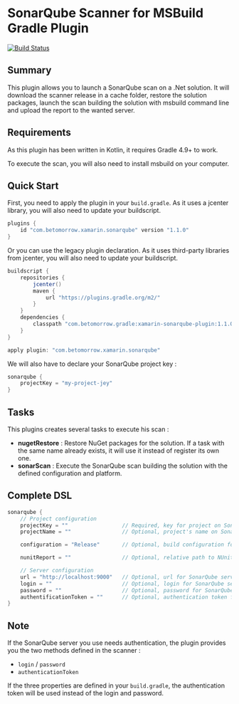 # SonarQube Scanner for MSBuild Gradle Plugin

[![Build Status](https://travis-ci.org/gmarrot/xamarin-sonarqube-plugin.svg?branch=master)](https://travis-ci.org/gmarrot/xamarin-sonarqube-plugin)

## Summary

This plugin allows you to launch a SonarQube scan on a .Net solution. It will download the scanner release in a cache folder, restore the solution packages, launch the scan building the solution with msbuild command line and upload the report to the wanted server.

## Requirements

As this plugin has been written in Kotlin, it requires Gradle 4.9+ to work.

To execute the scan, you will also need to install msbuild on your computer.

## Quick Start

First, you need to apply the plugin in your `build.gradle`.
As it uses a jcenter library, you will also need to update your buildscript.

```groovy
plugins {
    id "com.betomorrow.xamarin.sonarqube" version "1.1.0"
}
```

Or you can use the legacy plugin declaration.
As it uses third-party libraries from jcenter, you will also need to update your buildscript.

```groovy
buildscript {
    repositories {
        jcenter()
        maven {
            url "https://plugins.gradle.org/m2/"
        }
    }
    dependencies {
        classpath "com.betomorrow.gradle:xamarin-sonarqube-plugin:1.1.0"
    }
}

apply plugin: "com.betomorrow.xamarin.sonarqube"
```

We will also have to declare your SonarQube project key :

```groovy
sonarqube {
    projectKey = "my-project-jey"
}
```

## Tasks

This plugins creates several tasks to execute his scan :

* __nugetRestore__ : Restore NuGet packages for the solution. If a task with the same name already exists, it will use it instead of register its own one.
* __sonarScan__ : Execute the SonarQube scan building the solution with the defined configuration and platform.

## Complete DSL

```groovy
sonarqube {
    // Project configuration
    projectKey = ""                 // Required, key for project on SonarQube
    projectName = ""                // Optional, project's name on SonarQube. Default: null

    configuration = "Release"       // Optional, build configuration for scan. Default: Release

    nunitReport = ""                // Optional, relative path to NUnit report. Default: null

    // Server configuration
    url = "http://localhost:9000"   // Optional, url for SonarQube server. Default: use SonarScanner default server URL
    login = ""                      // Optional, login for SonarQube server. Default: null
    password = ""                   // Optional, password for SonarQube server. Default: null
    authentificationToken = ""      // Optional, authentication token for SonarQube server. Default: null
}
```

## Note

If the SonarQube server you use needs authentication, the plugin provides you the two methods defined in the scanner :

* `login` / `password`
* `authenticationToken`

If the three properties are defined in your `build.gradle`, the authentication token will be used instead of the login and password.
